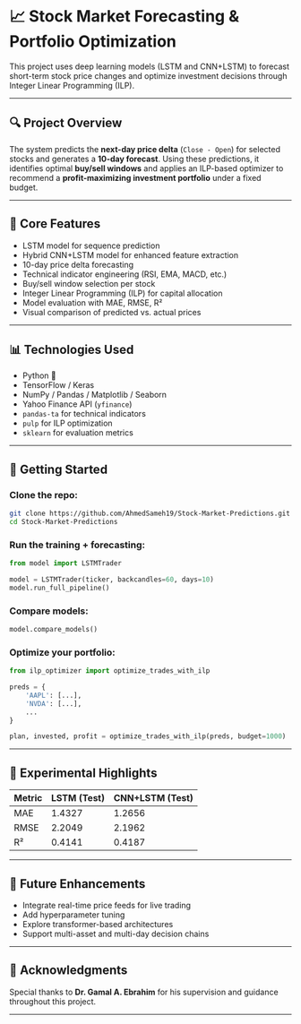 
# 📈 Stock Market Forecasting & Portfolio Optimization

This project uses deep learning models (LSTM and CNN+LSTM) to forecast short-term stock price changes and optimize investment decisions through Integer Linear Programming (ILP).

---

## 🔍 Project Overview

The system predicts the **next-day price delta** (`Close - Open`) for selected stocks and generates a **10-day forecast**. Using these predictions, it identifies optimal **buy/sell windows** and applies an ILP-based optimizer to recommend a **profit-maximizing investment portfolio** under a fixed budget.

---

## 🧠 Core Features

- LSTM model for sequence prediction  
- Hybrid CNN+LSTM model for enhanced feature extraction  
- 10-day price delta forecasting  
- Technical indicator engineering (RSI, EMA, MACD, etc.)  
- Buy/sell window selection per stock  
- Integer Linear Programming (ILP) for capital allocation  
- Model evaluation with MAE, RMSE, R²  
- Visual comparison of predicted vs. actual prices  

---

## 📊 Technologies Used

- Python 🐍
- TensorFlow / Keras
- NumPy / Pandas / Matplotlib / Seaborn
- Yahoo Finance API (`yfinance`)
- `pandas-ta` for technical indicators
- `pulp` for ILP optimization
- `sklearn` for evaluation metrics

---

## 🚀 Getting Started

### Clone the repo:
```bash
git clone https://github.com/AhmedSameh19/Stock-Market-Predictions.git
cd Stock-Market-Predictions
```

### Run the training + forecasting:
```python
from model import LSTMTrader

model = LSTMTrader(ticker, backcandles=60, days=10)
model.run_full_pipeline()
```

### Compare models:
```python
model.compare_models()
```

### Optimize your portfolio:
```python
from ilp_optimizer import optimize_trades_with_ilp

preds = {
    'AAPL': [...],
    'NVDA': [...],
    ...
}

plan, invested, profit = optimize_trades_with_ilp(preds, budget=1000)
```

---

## 🧪 Experimental Highlights

| Metric | LSTM (Test) | CNN+LSTM (Test) |
|--------|-------------|-----------------|
| MAE    | 1.4327      | 1.2656          |
| RMSE   | 2.2049      | 2.1962          |
| R²     | 0.4141      | 0.4187          |

---

## 📌 Future Enhancements

- Integrate real-time price feeds for live trading  
- Add hyperparameter tuning  
- Explore transformer-based architectures  
- Support multi-asset and multi-day decision chains

---

## 🙏 Acknowledgments

Special thanks to **Dr. Gamal A. Ebrahim** for his supervision and guidance throughout this project.

---


